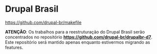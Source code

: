 Drupal Brasil
=============

https://github.com/drupal-br/makefile

**ATENÇÃO**: Os trabalhos para a reestruturação do Drupal Brasil serão concentrados no repositório **https://github.com/drupal-br/drupalbr-d7**. Este repositório será mantido apenas enquanto estivermos migrando as features.